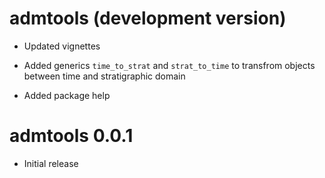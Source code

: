 # admtools (development version)

* Updated vignettes

* Added generics `time_to_strat` and `strat_to_time` to transfrom objects between time and stratigraphic domain

* Added package help

# admtools 0.0.1

* Initial release
